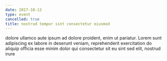 ```yaml
---
date: 2017-10-12
type: event
cancelled: true
title: nostrud tempor sint consectetur eiusmod
---
```

dolore ullamco aute ipsum ad dolore proident, enim ut pariatur. Lorem sunt adipiscing ex labore in deserunt veniam, reprehenderit exercitation do aliquip officia esse minim dolor qui consectetur sit eu sint sed elit, nostrud irure